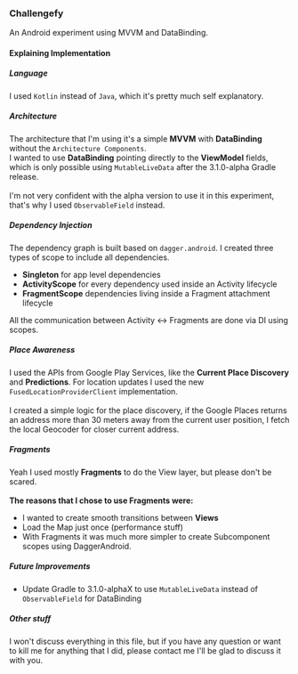 ### Challengefy

An Android experiment using MVVM and DataBinding.

#### Explaining Implementation

##### Language
I used `Kotlin` instead of `Java`, which it's pretty much self explanatory.

##### Architecture
The architecture that I'm using it's a simple **MVVM** with **DataBinding** without the `Architecture Components`.<br>
I wanted to use **DataBinding** pointing directly to the **ViewModel** fields, which is only possible using `MutableLiveData` after the 3.1.0-alpha Gradle release.
<br><br>
I'm not very confident with the alpha version to use it in this experiment, that's why I used `ObservableField` instead.

##### Dependency Injection
The dependency graph is built based on `dagger.android`.
I created three types of scope to include all dependencies.
- **Singleton** for app level dependencies
- **ActivityScope** for every dependency used inside an Activity lifecycle
- **FragmentScope** dependencies living inside a Fragment attachment lifecycle

All the communication between Activity <-> Fragments are done via DI using scopes.

##### Place Awareness
I used the APIs from Google Play Services, like the **Current Place Discovery** and **Predictions**.
For location updates I used the new `FusedLocationProviderClient` implementation.
<br><br>
I created a simple logic for the place discovery, if the Google Places returns an address more than 30 meters away from the current user position, I fetch the local Geocoder for closer current address.

##### Fragments
Yeah I used mostly **Fragments** to do the View layer, but please don't be scared.
<br><br>
**The reasons that I chose to use Fragments were:** <br>
- I wanted to create smooth transitions between **Views**
- Load the Map just once (performance stuff)
- With Fragments it was much more simpler to create Subcomponent scopes using DaggerAndroid.

##### Future Improvements
- Update Gradle to 3.1.0-alphaX to use `MutableLiveData` instead of `ObservableField` for DataBinding

##### Other stuff
I won't discuss everything in this file, but if you have any question or want to kill me for anything that I did, please contact me I'll be glad to discuss it with you.

